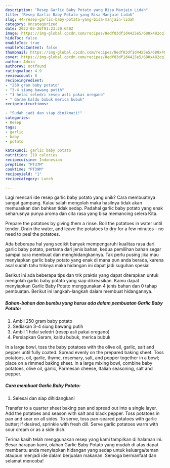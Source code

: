 ```yaml
---
description: "Resep Garlic Baby Potato yang Bisa Manjain Lidah"
title: "Resep Garlic Baby Potato yang Bisa Manjain Lidah"
slug: 44-resep-garlic-baby-potato-yang-bisa-manjain-lidah
category: Uncategorized
date: 2022-05-26T01:23:20.640Z
image: https://img-global.cpcdn.com/recipes/8edf03df1d4425e5/680x482cq70/garlic-baby-potato-foto-resep-utama.jpg
hideToc: false
enableToc: true
enableTocContent: false
thumbnail: https://img-global.cpcdn.com/recipes/8edf03df1d4425e5/680x482cq70/garlic-baby-potato-foto-resep-utama.jpg
cover: https://img-global.cpcdn.com/recipes/8edf03df1d4425e5/680x482cq70/garlic-baby-potato-foto-resep-utama.jpg
author: Admin
authorAv: notfound
ratingvalue: 4.9
reviewcount: 8
recipeingredient:
- "250 gram baby potato"
- "3-4 siung bawang putih"
- "1 helai seledri resep asli pakai oregano"
- " Garam kaldu bubuk merica bubuk"
recipeinstructions:

- "Sudah jadi dan siap dinikmati!"
categories:
- Resep
tags:
- garlic
- baby
- potato

katakunci: garlic baby potato 
nutrition: 218 calories
recipecuisine: Indonesian
preptime: "PT37M"
cooktime: "PT39M"
recipeyield: "1"
recipecategory: Lunch

---
```





Lagi mencari ide resep garlic baby potato yang unik? Cara membuatnya sangat gampang. Kalau salah mengolah maka hasilnya tidak akan memuaskan dan bahkan tidak sedap. Padahal garlic baby potato yang enak seharusnya punya aroma dan cita rasa yang bisa memancing selera Kita.





Prepare the potatoes by giving them a rinse. Boil the potatoes in water until tender. Drain the water, and leave the potatoes to dry for a few minutes - no need to peel the potatoes.

Ada beberapa hal yang sedikit banyak mempengaruhi kualitas rasa dari garlic baby potato, pertama dari jenis bahan, kedua pemilihan bahan segar sampai cara membuat dan menghidangkannya. Tak perlu pusing jika mau menyiapkan garlic baby potato yang enak di mana pun anda berada, karena asal sudah tahu triknya maka hidangan ini dapat jadi suguhan spesial.






Berikut ini ada beberapa tips dan trik praktis yang dapat diterapkan untuk mengolah garlic baby potato yang siap dikreasikan. Kamu dapat menyiapkan Garlic Baby Potato menggunakan 4 jenis bahan dan 0 tahap pembuatan. Berikut ini langkah-langkah dalam membuat hidangannya.

<!--inarticleads1-->

##### Bahan-bahan dan bumbu yang harus ada dalam pembuatan Garlic Baby Potato:

1. Ambil 250 gram baby potato
1. Sediakan 3-4 siung bawang putih
1. Ambil 1 helai seledri (resep asli pakai oregano)
1. Persiapkan  Garam, kaldu bubuk, merica bubuk


In a large bowl, toss the baby potatoes with the olive oil, garlic, salt and pepper until fully coated. Spread evenly on the prepared baking sheet. Toss potatoes, oil, garlic, thyme, rosemary, salt, and pepper together in a bowl; place on a rimmed baking sheet. In a large mixing bowl, combine baby potatoes, olive oil, garlic, Parmesan cheese, Italian seasoning, salt and pepper. 

<!--inarticleads2-->

##### Cara membuat Garlic Baby Potato:


1. Selesai dan siap dihidangkan!

Transfer to a quarter sheet baking pan and spread out into a single layer. Add the potatoes and season with salt and black pepper. Toss potatoes in pan and sear on all sides. To serve, toss pan-seared potatoes with garlic butter; if desired, sprinkle with fresh dill. Serve garlic potatoes warm with sour cream or as a side dish. 

Terima kasih telah menggunakan resep yang kami tampilkan di halaman ini. Besar harapan kami, olahan Garlic Baby Potato yang mudah di atas dapat membantu anda menyiapkan hidangan yang sedap untuk keluarga/teman ataupun menjadi ide dalam berjualan makanan. Semoga bermanfaat dan selamat mencoba!
